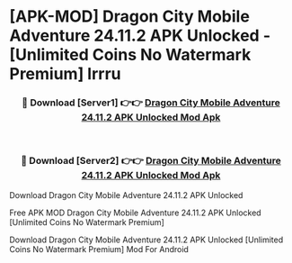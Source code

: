# [APK-MOD] Dragon City  Mobile Adventure 24.11.2 APK Unlocked - [Unlimited Coins No Watermark Premium] lrrru



<div align="center">
<h3>🔴 Download [Server1] 👉👉 <a href="https://momento.my/?title=Dragon_City__Mobile_Adventure_24.11.2_APK_Unlocked">Dragon City  Mobile Adventure 24.11.2 APK Unlocked Mod Apk</a></h3><br>

<h3>🔴 Download [Server2] 👉👉 <a href="https://momento.my/?title=Dragon_City__Mobile_Adventure_24.11.2_APK_Unlocked">Dragon City  Mobile Adventure 24.11.2 APK Unlocked Mod Apk</a></h3>
</div>



Download Dragon City  Mobile Adventure 24.11.2 APK Unlocked 

Free APK MOD Dragon City  Mobile Adventure 24.11.2 APK Unlocked [Unlimited Coins No Watermark Premium]

Download Dragon City  Mobile Adventure 24.11.2 APK Unlocked [Unlimited Coins No Watermark Premium] Mod For Android
